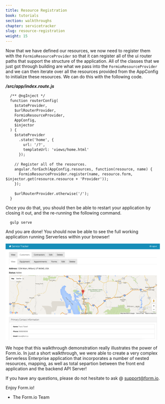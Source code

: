 ```yaml
---
title: Resource Registration
book: tutorials
section: walkthroughs
chapter: servicetracker
slug: resource-registration
weight: 15
---
```

Now that we have defined our resources, we now need to register them with the ```FormioResourceProvider``` so that it can register all of the ui router paths that support the structure of the application. All of the classes that we just got through building are what we pass into the ```FormioResourceProvider``` and we can then iterate over all the resources provided from the AppConfig to initialize these resources. We can do this with the following code.

***/src/app/index.route.js***

```
  /** @ngInject */
  function routerConfig(
    $stateProvider,
    $urlRouterProvider,
    FormioResourceProvider,
    AppConfig,
    $injector
  ) {
    $stateProvider
      .state('home', {
        url: '/?',
        templateUrl: 'views/home.html'
      });

    // Register all of the resources.
    angular.forEach(AppConfig.resources, function(resource, name) {
      FormioResourceProvider.register(name, resource.form, $injector.get(resource.resource + 'Provider'));
    });

    $urlRouterProvider.otherwise('/');
  }
```

Once you do that, you should then be able to restart your application by closing it out, and the re-running the following command.

```
  gulp serve
```

And you are done!  You should now be able to see the full working application running Serverless within your browser!

![](/assets/img/tutorials/walkthroughs/servicetracker/app-running.png)

We hope that this walkthrough demonstration really illustrates the power of Form.io. In just a short walkthrough, we were able to create a very complex Serverless Enterprise application that incorporates a number of nested resources, mapping, as well as total separtion between the front end application and the backend API Server!

If you have any questions, please do not hesitate to ask @ support@form.io.

Enjoy Form.io!

- The Form.io Team
